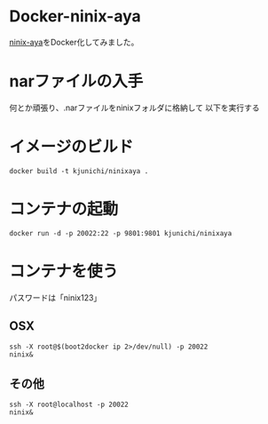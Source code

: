 # Docker-ninix-aya

[ninix-aya](http://sourceforge.jp/projects/ninix-aya/)をDocker化してみました。

# narファイルの入手

何とか頑張り、.narファイルをninixフォルダに格納して
以下を実行する


# イメージのビルド

```
docker build -t kjunichi/ninixaya .
```

# コンテナの起動

```
docker run -d -p 20022:22 -p 9801:9801 kjunichi/ninixaya
```

# コンテナを使う

パスワードは「ninix123」

## OSX

```
ssh -X root@$(boot2docker ip 2>/dev/null) -p 20022
ninix&
```

## その他

```
ssh -X root@localhost -p 20022
ninix&
```

